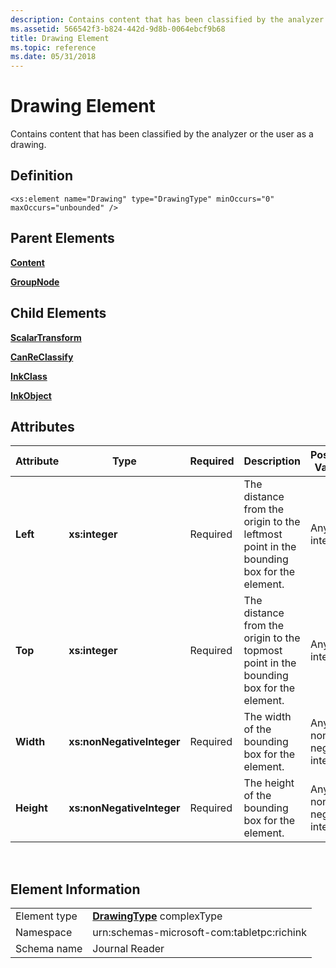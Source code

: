```yaml
---
description: Contains content that has been classified by the analyzer or the user as a drawing.
ms.assetid: 566542f3-b824-442d-9d8b-0064ebcf9b68
title: Drawing Element
ms.topic: reference
ms.date: 05/31/2018
---
```


# Drawing Element

Contains content that has been classified by the analyzer or the user as a drawing.

## Definition

``` syntax
<xs:element name="Drawing" type="DrawingType" minOccurs="0" maxOccurs="unbounded" />
```

## Parent Elements

[**Content**](content-element--journal-reader.md)

[**GroupNode**](groupnode-element.md)

## Child Elements

[**ScalarTransform**](scalartransform-element.md)

[**CanReClassify**](canreclassify-element.md)

[**InkClass**](inkclass-element.md)

[**InkObject**](inkobject-element.md)

## Attributes



| Attribute  | Type                      | Required | Description                                                                             | Possible Values           |
|------------|---------------------------|----------|-----------------------------------------------------------------------------------------|---------------------------|
| **Left**   | **xs:integer**            | Required | The distance from the origin to the leftmost point in the bounding box for the element. | Any integer.              |
| **Top**    | **xs:integer**            | Required | The distance from the origin to the topmost point in the bounding box for the element.  | Any integer.              |
| **Width**  | **xs:nonNegativeInteger** | Required | The width of the bounding box for the element.                                          | Any non-negative integer. |
| **Height** | **xs:nonNegativeInteger** | Required | The height of the bounding box for the element.                                         | Any non-negative integer. |



 

## Element Information



|              |                                                             |
|--------------|-------------------------------------------------------------|
| Element type | [**DrawingType**](drawingtype-complex-type.md) complexType |
| Namespace    | urn:schemas-microsoft-com:tabletpc:richink                  |
| Schema name  | Journal Reader                                              |



 

 

 



